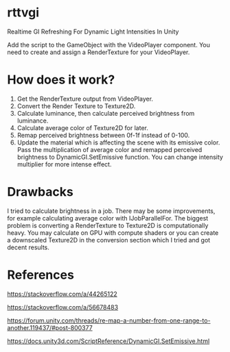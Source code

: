 # rttvgi
Realtime GI Refreshing For Dynamic Light Intensities In Unity

Add the script to the GameObject with the VideoPlayer component.
You need to create and assign a RenderTexture for your VideoPlayer.

# How does it work?
1. Get the RenderTexture output from VideoPlayer.
2. Convert the Render Texture to Texture2D.
3. Calculate luminance, then calculate perceived brightness from luminance.
4. Calculate average color of Texture2D for later.
5. Remap perceived brightness between 0f-1f instead of 0-100.
6. Update the material which is affecting the scene with its emissive color. Pass the multiplication of average color and remapped perceived brightness to DynamicGI.SetEmissive function. You can change intensity multiplier for more intense effect.

# Drawbacks
I tried to calculate brightness in a job. There may be some improvements, for example calculating average color with IJobParallelFor. The biggest problem is converting a RenderTexture to Texture2D is computationally heavy. You may calculate on GPU with compute shaders or you can create a downscaled Texture2D in the conversion section which I tried and got decent results.

# References
https://stackoverflow.com/a/44265122

https://stackoverflow.com/a/56678483

https://forum.unity.com/threads/re-map-a-number-from-one-range-to-another.119437/#post-800377

https://docs.unity3d.com/ScriptReference/DynamicGI.SetEmissive.html
